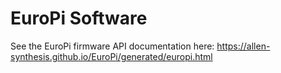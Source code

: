 # EuroPi Software

See the EuroPi firmware API documentation here: https://allen-synthesis.github.io/EuroPi/generated/europi.html